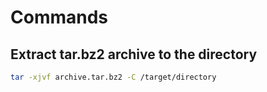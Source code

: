 # Commands

## Extract tar.bz2 archive to the directory
```bash
tar -xjvf archive.tar.bz2 -C /target/directory
```
